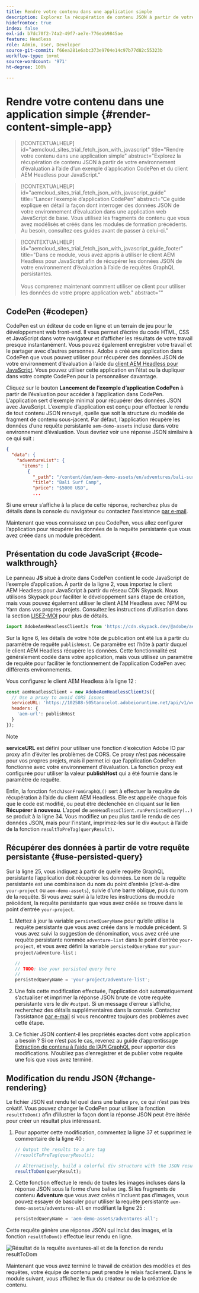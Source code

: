 ```yaml
---
title: Rendre votre contenu dans une application simple
description: Explorez la récupération de contenu JSON à partir de votre environnement d’évaluation à l’aide d’un exemple d’application CodePen et du client AEM Headless pour JavaScript.
hidefromtoc: true
index: false
exl-id: b7dc70f2-74a2-49f7-ae7e-776eab9845ae
feature: Headless
role: Admin, User, Developer
source-git-commit: f66ea281e6abc373e9704e14c97b77d82c55323b
workflow-type: tm+mt
source-wordcount: '971'
ht-degree: 100%

---
```



# Rendre votre contenu dans une application simple {#render-content-simple-app}

>[!CONTEXTUALHELP]
>id="aemcloud_sites_trial_fetch_json_with_javascript"
>title="Rendre votre contenu dans une application simple"
>abstract="Explorez la récupération de contenu JSON à partir de votre environnement d’évaluation à l’aide d’un exemple d’application CodePen et du client AEM Headless pour JavaScript."

>[!CONTEXTUALHELP]
>id="aemcloud_sites_trial_fetch_json_with_javascript_guide"
>title="Lancer l’exemple d’application CodePen"
>abstract="Ce guide explique en détail la façon dont interroger des données JSON de votre environnement d’évaluation dans une application web JavaScript de base. Vous utilisez les fragments de contenu que vous avez modélisés et créés dans les modules de formation précédents. Au besoin, consultez ces guides avant de passer à celui-ci."

>[!CONTEXTUALHELP]
>id="aemcloud_sites_trial_fetch_json_with_javascript_guide_footer"
>title="Dans ce module, vous avez appris à utiliser le client AEM Headless pour JavaScript afin de récupérer les données JSON de votre environnement d’évaluation à l’aide de requêtes GraphQL persistantes.<br><br>Vous comprenez maintenant comment utiliser ce client pour utiliser les données de votre propre application web."
>abstract=""

## CodePen {#codepen}

CodePen est un éditeur de code en ligne et un terrain de jeu pour le développement web front-end. Il vous permet d’écrire du code HTML, CSS et JavaScript dans votre navigateur et d’afficher les résultats de votre travail presque instantanément. Vous pouvez également enregistrer votre travail et le partager avec d’autres personnes. Adobe a créé une application dans CodePen que vous pouvez utiliser pour récupérer des données JSON de votre environnement d’évaluation à l’aide du [client AEM Headless pour JavaScript](https://github.com/adobe/aem-headless-client-js). Vous pouvez utiliser cette application en l’état ou la dupliquer dans votre compte CodePen pour la personnaliser davantage.

Cliquez sur le bouton **Lancement de l’exemple d’application CodePen** à partir de l’évaluation pour accéder à l’application dans CodePen. L’application sert d’exemple minimal pour récupérer des données JSON avec JavaScript. L’exemple d’application est conçu pour effectuer le rendu de tout contenu JSON renvoyé, quelle que soit la structure du modèle de fragment de contenu sous-jacent. Par défaut, l’application récupère les données d’une requête persistante `aem-demo-assets` incluse dans votre environnement d’évaluation. Vous devriez voir une réponse JSON similaire à ce qui suit :

```json
{
  "data": {
    "adventureList": {
      "items": [
        {
          "_path": "/content/dam/aem-demo-assets/en/adventures/bali-surf-camp/bali-surf-camp",
          "title": "Bali Surf Camp",
          "price": "$5000 USD",
          ...
```

Si une erreur s’affiche à la place de cette réponse, recherchez plus de détails dans la console du navigateur ou contactez l’assistance [par e-mail](mailto:aem-headless-trials-support@adobe.com?subject=AEM%20Trials%20support%20request).

Maintenant que vous connaissez un peu CodePen, vous allez configurer l’application pour récupérer les données de la requête persistante que vous avez créée dans un module précédent.

## Présentation du code JavaScript {#code-walkthrough}

Le panneau **JS** situé à droite dans CodePen contient le code JavaScript de l’exemple d’application. À partir de la ligne 2, vous importez le client AEM Headless pour JavaScript à partir du réseau CDN Skypack. Nous utilisons Skypack pour faciliter le développement sans étape de création, mais vous pouvez également utiliser le client AEM Headless avec NPM ou Yarn dans vos propres projets. Consultez les instructions d’utilisation dans la section [LISEZ-MOI](https://github.com/adobe/aem-headless-client-js#aem-headless-client-for-javascript) pour plus de détails.

```javascript
import AdobeAemHeadlessClientJs from 'https://cdn.skypack.dev/@adobe/aem-headless-client-js@v3.2.0';
```

Sur la ligne 6, les détails de votre hôte de publication ont été lus à partir du paramètre de requête `publishHost`. Ce paramètre est l’hôte à partir duquel le client AEM Headless récupère les données. Cette fonctionnalité est généralement codée dans votre application, mais vous utilisez un paramètre de requête pour faciliter le fonctionnement de l’application CodePen avec différents environnements.

Vous configurez le client AEM Headless à la ligne 12 :

```javascript
const aemHeadlessClient = new AdobeAemHeadlessClientJs({
  // Use a proxy to avoid CORS issues
  serviceURL: 'https://102588-505tanocelot.adobeioruntime.net/api/v1/web/aem/proxy',
  headers: {
    'aem-url': publishHost
  }
});
```

>[!NOTE]
>
>**serviceURL** est défini pour utiliser une fonction d’exécution Adobe IO par proxy afin d’éviter les problèmes de CORS. Ce proxy n’est pas nécessaire pour vos propres projets, mais il permet ici que l’application CodePen fonctionne avec votre environnement d’évaluation. La fonction proxy est configurée pour utiliser la valeur **publishHost** qui a été fournie dans le paramètre de requête.

Enfin, la fonction `fetchJsonFromGraphQL()` sert à effectuer la requête de récupération à l’aide du client AEM Headless. Elle est appelée chaque fois que le code est modifié, ou peut être déclenchée en cliquant sur le lien **Récupérer à nouveau**. L’appel de `aemHeadlessClient.runPersistedQuery(..)` se produit à la ligne 34. Vous modifiez un peu plus tard le rendu de ces données JSON, mais pour l’instant, imprimez-les sur le div `#output` à l’aide de la fonction `resultToPreTag(queryResult)`.

## Récupérer des données à partir de votre requête persistante {#use-persisted-query}

Sur la ligne 25, vous indiquez à partir de quelle requête GraphQL persistante l’application doit récupérer les données. Le nom de la requête persistante est une combinaison du nom du point d’entrée (c’est-à-dire `your-project` ou `aem-demo-assets`), suivie d’une barre oblique, puis du nom de la requête. Si vous avez suivi à la lettre les instructions du module précédent, la requête persistante que vous avez créée se trouve dans le point d’entrée `your-project`.

1. Mettez à jour la variable `persistedQueryName` pour qu’elle utilise la requête persistante que vous avez créée dans le module précédent. Si vous avez suivi la suggestion de dénomination, vous avez créé une requête persistante nommée `adventure-list` dans le point d’entrée `your-project`, et vous avez défini la variable `persistedQueryName` sur `your-project/adventure-list` :

   ```javascript
   //
   // TODO: Use your persisted query here
   //
   persistedQueryName = 'your-project/adventure-list';
   ```

1. Une fois cette modification effectuée, l’application doit automatiquement s’actualiser et imprimer la réponse JSON brute de votre requête persistante vers le div `#output`. Si un message d’erreur s’affiche, recherchez des détails supplémentaires dans la console. Contactez l’assistance [par e-mail](mailto:aem-headless-trials-support@adobe.com?subject=AEM%20Trials%20support%20request) si vous rencontrez toujours des problèmes avec cette étape.

1. Ce fichier JSON contient-il les propriétés exactes dont votre application a besoin ? Si ce n’est pas le cas, revenez au guide d’apprentissage [Extraction de contenu à l’aide de l’API GraphQL](https://experience.adobe.com/experiencemanager/learn/extract_content_using_graphql) pour apporter des modifications. N’oubliez pas d’enregistrer et de publier votre requête une fois que vous avez terminé.

## Modification du rendu JSON {#change-rendering}

Le fichier JSON est rendu tel quel dans une balise `pre`, ce qui n’est pas très créatif. Vous pouvez changer le CodePen pour utiliser la fonction `resultToDom()` afin d’illustrer la façon dont la réponse JSON peut être itérée pour créer un résultat plus intéressant.

1. Pour apporter cette modification, commentez la ligne 37 et supprimez le commentaire de la ligne 40 :

   ```javascript
   // Output the results to a pre tag
   //resultToPreTag(queryResult);
   
   // Alternatively, build a colorful div structure with the JSON results and render images inline
   resultToDom(queryResult);
   ```

1. Cette fonction effectue le rendu de toutes les images incluses dans la réponse JSON sous la forme d’une balise `img`. Si les fragments de contenu **Adventure** que vous avez créés n’incluent pas d’images, vous pouvez essayer de basculer pour utiliser la requête persistante `aem-demo-assets/adventures-all` en modifiant la ligne 25 :

   ```javascript
   persistedQueryName = 'aem-demo-assets/adventures-all';
   ```

Cette requête génère une réponse JSON qui inclut des images, et la fonction `resultToDom()` effectue leur rendu en ligne.

![Résultat de la requête aventures-all et de la fonction de rendu resultToDom](assets/do-not-localize/adventures-all-query-result.png)

Maintenant que vous avez terminé le travail de création des modèles et des requêtes, votre équipe de contenu peut prendre le relais facilement. Dans le module suivant, vous affichez le flux du créateur ou de la créatrice de contenu.

